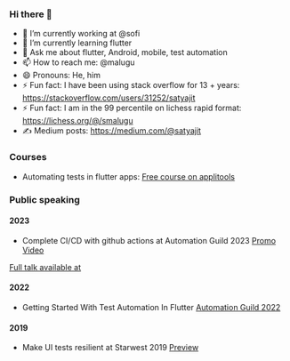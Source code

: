 ### Hi there 👋

- 🔭 I’m currently working at @sofi
- 🌱 I’m currently learning flutter
- 💬 Ask me about flutter, Android, mobile, test automation
- 📫 How to reach me: @malugu
- 😄 Pronouns: He, him
- ⚡ Fun fact: I have been using stack overflow for 13 + years:  https://stackoverflow.com/users/31252/satyajit
- ⚡ Fun fact: I am in the 99 percentile on lichess rapid format: https://lichess.org/@/smalugu 
- ✍️ Medium posts: https://medium.com/@satyajit 

### Courses
- Automating tests in flutter apps: [Free course on applitools](https://testautomationu.applitools.com/testing-flutter-apps/)

### Public speaking

#### 2023
- Complete CI/CD with github actions at Automation Guild 2023
[Promo Video](https://www.youtube.com/watch?v=bqjo9zv_YEc)

[Full talk available at](https://guildconferences.com/ag-2023/#tve-jump-18591455231)

#### 2022
- Getting Started With Test Automation In Flutter [Automation Guild 2022](https://guildconferences.com/automation-guild-2022/https://guildconferences.com/automation-guild-2022/) 

#### 2019
- Make UI tests resilient at Starwest 2019 [Preview](https://www.youtube.com/watch?v=oVFfevKHAkU)



